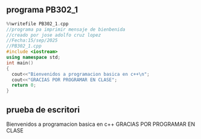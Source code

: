 ## programa PB302_1
``` cpp
%%writefile PB302_1.cpp
//programa pa imprimir mensaje de bienbenida 
//creado por jose adolfo cruz lopez
//Fecha:15/sep/2025
//PB302_1.cpp
#include <iostream>
using namespace std;
int main() 
{
  cout<<"Bienvenidos a programacion basica en c++\n";
  cout<<"GRACIAS POR PROGRAMAR EN CLASE";
  return 0;
}
```
## prueba de escritori 
Bienvenidos a programacion basica en c++
GRACIAS POR PROGRAMAR EN CLASE
